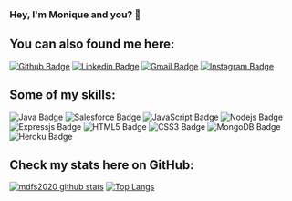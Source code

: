 ### Hey, I'm Monique and you? 👋

## You can also found me here:

[![Github Badge](https://img.shields.io/badge/GitHub-100000?style=for-the-badge&logo=github&logoColor=white&link=https://github.com/mdfs2020)](https://github.com/mdfs2020) [![Linkedin Badge](https://img.shields.io/badge/LinkedIn-0077B5?style=for-the-badge&logo=linkedin&logoColor=white&link=https://www.linkedin.com/in/monique-simões-408458117/)](https://www.linkedin.com/in/monique-simões-408458117/) [![Gmail Badge](https://img.shields.io/badge/Gmail-D14836?style=for-the-badge&logo=gmail&logoColor=white&link=mailto:moniquedalia0@gmail.com)](mailto:moniquedalia0@gmail.com) [![Instagram Badge](https://img.shields.io/badge/Instagram-E4405F?style=for-the-badge&logo=instagram&logoColor=white&link=https://www.instagram.com/moniquefsimoes)](https://www.instagram.com/moniquefsimoes)

## Some of my skills:

![Java Badge](https://img.shields.io/badge/Java-E34F26?style=for-the-badge&logo=java&logoColor=white) ![Salesforce Badge](https://img.shields.io/badge/Salesforce-430098?style=for-the-badge&logo=salesforce&logoColor=white) ![JavaScript Badge](https://img.shields.io/badge/JavaScript-F7DF1E?style=for-the-badge&logo=javascript&logoColor=black) ![Nodejs Badge](https://img.shields.io/badge/Node.js-43853D?style=for-the-badge&logo=node.js&logoColor=white) ![Expressjs Badge](https://img.shields.io/badge/Express.js-404D59?style=for-the-badge)
![HTML5 Badge](https://img.shields.io/badge/HTML5-E34F26?style=for-the-badge&logo=html5&logoColor=black) 
![CSS3 Badge](https://img.shields.io/badge/CSS3-1572B6?style=for-the-badge&logo=css3&logoColor=white) 
![MongoDB Badge](https://img.shields.io/badge/MongoDB-4EA94B?style=for-the-badge&logo=mongodb&logoColor=black) ![Heroku Badge](https://img.shields.io/badge/Heroku-430098?style=for-the-badge&logo=heroku&logoColor=white)

## Check my stats here on GitHub:

[![mdfs2020 github stats](https://github-readme-stats.vercel.app/api?username=mdfs2020&show_icons=true&theme=onedark)](https://github.com/mdfs2020/mdfs2020) [![Top Langs](https://github-readme-stats.vercel.app/api/top-langs/?username=mdfs2020&layout=compact&theme=onedark)](https://github.com/mdfs2020/mdfs2020)
